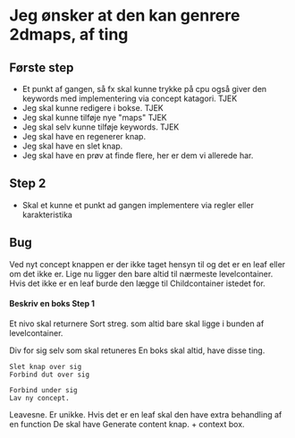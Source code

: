 

# Jeg ønsker at den kan genrere 2dmaps, af ting


## Første step
- Et punkt af gangen,  så fx skal kunne trykke på cpu også giver den keywords med implementering via concept katagori.  TJEK
- Jeg skal kunne redigere i bokse. TJEK
- Jeg skal kunne tilføje nye "maps" TJEK
- Jeg skal selv kunne tilføje keywords. TJEK
- Jeg skal have en regenerer knap. 
- Jeg skal have en slet knap.
- Jeg skal have en prøv at finde flere, her er dem vi allerede har.


## Step 2
- Skal et kunne et punkt ad gangen implementere via regler eller karakteristika


## Bug

Ved nyt concept knappen er der ikke taget hensyn til og det er en leaf eller om det ikke er.
Lige nu ligger den bare altid til nærmeste levelcontainer.
Hvis det ikke er en leaf burde den lægge til Childcontainer istedet for.






#### Beskriv en boks Step 1

Et nivo skal returnere
Sort streg. som altid bare skal ligge i bunden af levelcontainer.

Div for sig selv som skal retuneres
    En boks skal altid, have disse ting.

    Slet knap over sig
    Forbind dut over sig

    Forbind under sig
    Lav ny concept. 

Leavesne. Er unikke. 
Hvis det er en leaf skal den have extra behandling af en function
De skal have Generate content knap. + context box.


